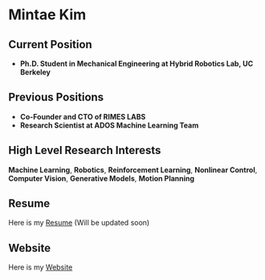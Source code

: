# Mintae Kim

## Current Position
- **Ph.D. Student in Mechanical Engineering at Hybrid Robotics Lab, UC Berkeley**  

## Previous Positions
- **Co-Founder and CTO of RIMES LABS**  
- **Research Scientist at ADOS Machine Learning Team**

## High Level Research Interests
**Machine Learning**, **Robotics**, **Reinforcement Learning**, **Nonlinear Control**, **Computer Vision**, **Generative Models**, **Motion Planning**

## Resume
Here is my [Resume](./Resume_Mintae_Kim.pdf) (Will be updated soon)

## Website
Here is my [Website](https://sites.google.com/view/mintae-kim)

